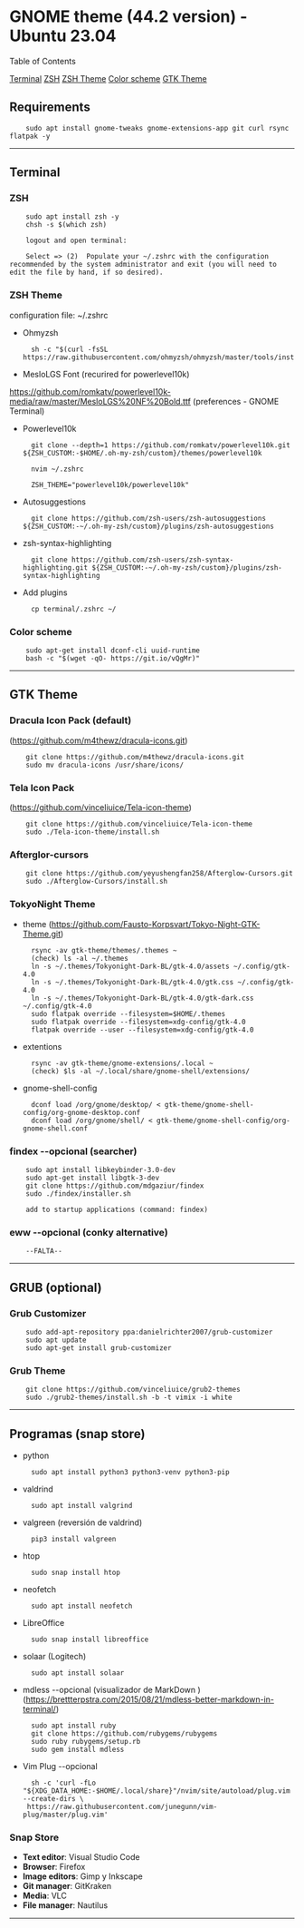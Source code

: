 # GNOME theme (44.2 version) - Ubuntu 23.04

Table of Contents

[Terminal](#terminal)
[ZSH](#zsh)
[ZSH Theme](#zsh-theme)
[Color scheme](#color-scheme)
[GTK Theme](#gtk-theme)

## Requirements

        sudo apt install gnome-tweaks gnome-extensions-app git curl rsync flatpak -y

---------------------------------------------------------

## Terminal

### ZSH

        sudo apt install zsh -y
        chsh -s $(which zsh)
        
        logout and open terminal:
        
        Select => (2)  Populate your ~/.zshrc with the configuration recommended by the system administrator and exit (you will need to edit the file by hand, if so desired).

### ZSH Theme

configuration file: ~/.zshrc

- Ohmyzsh

        sh -c "$(curl -fsSL https://raw.githubusercontent.com/ohmyzsh/ohmyzsh/master/tools/install.sh)"

- MesloLGS Font (recurired for powerlevel10k)

https://github.com/romkatv/powerlevel10k-media/raw/master/MesloLGS%20NF%20Bold.ttf
(preferences - GNOME Terminal)

- Powerlevel10k

        git clone --depth=1 https://github.com/romkatv/powerlevel10k.git ${ZSH_CUSTOM:-$HOME/.oh-my-zsh/custom}/themes/powerlevel10k

        nvim ~/.zshrc 
        
        ZSH_THEME="powerlevel10k/powerlevel10k"

- Autosuggestions

        git clone https://github.com/zsh-users/zsh-autosuggestions ${ZSH_CUSTOM:-~/.oh-my-zsh/custom}/plugins/zsh-autosuggestions

- zsh-syntax-highlighting

        git clone https://github.com/zsh-users/zsh-syntax-highlighting.git ${ZSH_CUSTOM:-~/.oh-my-zsh/custom}/plugins/zsh-syntax-highlighting

- Add plugins

        cp terminal/.zshrc ~/

### Color scheme

        sudo apt-get install dconf-cli uuid-runtime
        bash -c "$(wget -qO- https://git.io/vQgMr)"

---------------------------------------------------------

## GTK Theme

### Dracula Icon Pack (default)
(https://github.com/m4thewz/dracula-icons.git)

        git clone https://github.com/m4thewz/dracula-icons.git
        sudo mv dracula-icons /usr/share/icons/

### Tela Icon Pack 
(https://github.com/vinceliuice/Tela-icon-theme)

        git clone https://github.com/vinceliuice/Tela-icon-theme
        sudo ./Tela-icon-theme/install.sh

### Afterglor-cursors

        git clone https://github.com/yeyushengfan258/Afterglow-Cursors.git 
        sudo ./Afterglow-Cursors/install.sh

### TokyoNight Theme

- theme
(https://github.com/Fausto-Korpsvart/Tokyo-Night-GTK-Theme.git)

        rsync -av gtk-theme/themes/.themes ~
        (check) ls -al ~/.themes
        ln -s ~/.themes/Tokyonight-Dark-BL/gtk-4.0/assets ~/.config/gtk-4.0
        ln -s ~/.themes/Tokyonight-Dark-BL/gtk-4.0/gtk.css ~/.config/gtk-4.0
        ln -s ~/.themes/Tokyonight-Dark-BL/gtk-4.0/gtk-dark.css ~/.config/gtk-4.0
        sudo flatpak override --filesystem=$HOME/.themes
        sudo flatpak override --filesystem=xdg-config/gtk-4.0
        flatpak override --user --filesystem=xdg-config/gtk-4.0

- extentions
        
        rsync -av gtk-theme/gnome-extensions/.local ~
        (check) $ls -al ~/.local/share/gnome-shell/extensions/

- gnome-shell-config

        dconf load /org/gnome/desktop/ < gtk-theme/gnome-shell-config/org-gnome-desktop.conf
        dconf load /org/gnome/shell/ < gtk-theme/gnome-shell-config/org-gnome-shell.conf
        
### findex --opcional (searcher)
        
        sudo apt install libkeybinder-3.0-dev
        sudo apt-get install libgtk-3-dev
        git clone https://github.com/mdgaziur/findex
        sudo ./findex/installer.sh

        add to startup applications (command: findex)

### eww --opcional (conky alternative)

        --FALTA--

---------------------------------------------------------

## GRUB (optional)
### Grub Customizer

        sudo add-apt-repository ppa:danielrichter2007/grub-customizer
        sudo apt update
        sudo apt-get install grub-customizer

### Grub Theme

        git clone https://github.com/vinceliuice/grub2-themes
        sudo ./grub2-themes/install.sh -b -t vimix -i white

---------------------------------------------------------

## Programas (snap store)

- python
  
        sudo apt install python3 python3-venv python3-pip

- valdrind
  
        sudo apt install valgrind

- valgreen (reversión de valdrind)
  
        pip3 install valgreen

- htop
  
        sudo snap install htop

- neofetch
  
        sudo apt install neofetch

- LibreOffice

        sudo snap install libreoffice

- solaar (Logitech)

        sudo apt install solaar

- mdless --opcional (visualizador de MarkDown ) (https://brettterpstra.com/2015/08/21/mdless-better-markdown-in-terminal/)

        sudo apt install ruby
        git clone https://github.com/rubygems/rubygems
        sudo ruby rubygems/setup.rb
        sudo gem install mdless 

- Vim Plug --opcional
  
        sh -c 'curl -fLo "${XDG_DATA_HOME:-$HOME/.local/share}"/nvim/site/autoload/plug.vim --create-dirs \
       https://raw.githubusercontent.com/junegunn/vim-plug/master/plug.vim'


### Snap Store

- **Text editor**: Visual Studio Code
- **Browser**: Firefox
- **Image editors**: Gimp y Inkscape
- **Git manager**: GitKraken
- **Media**: VLC
- **File manager**: Nautilus

---------------------------------------------------------
